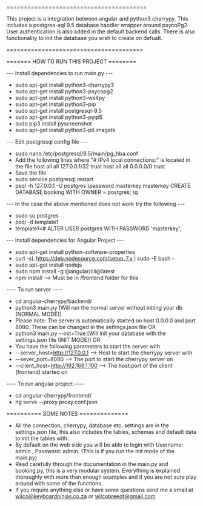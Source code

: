========================================

This project is a integration between angular and python3 cherrypy.
This includes a postgres-sql 9.5 database handler wrapper around psycoPg2.
User authentication is also added in the default backend calls.
There is also functionality to init the database you wish to create on defualt.

=======================================

======= HOW TO RUN THIS PROJECT ========

--- Install dependencies to run main.py ---
* sudo apt-get install python3-cherrypy3
* sudo apt-get install python3-psycopg2
* sudo apt-get install python3-ws4py 
* sudo apt-get install python3-pip
* sudo apt-get install postgresql-9.5
* sudo apt-get install python3-pyqt5
* sudo pip3 install pyscreenshot
* sudo apt-get install python3-pil.imagetk

--- Edit postgresql config file ---
* sudo nano /etc/postgresql/9.5/main/pg_hba.conf
* Add the following lines where "# IPv4 local connections:" is located in the file
    host    all             all             127.0.0.1/32            trust
    host    all             all               0.0.0.0/0             trust
* Save the file
* sudo service postgresql restart
* psql -h 127.0.0.1 -U postgres
    \password
     masterkey
     masterkey
    CREATE DATABASE booking WITH OWNER = postgres;
    \q

--- In the case the above mentioned does not work try the following ---
* sudo su postgres
* psql -d template1
* template1=# ALTER USER postgres WITH PASSWORD 'masterkey';

--- Install dependencies for Angular Project ---
* sudo apt-get install python-software-properties
* curl -sL https://deb.nodesource.com/setup_7.x | sudo -E bash -
* sudo apt-get install nodejs
* sudo npm install -g @angular/cli@latest
* npm install --> Must be in /frontend folder for this

---- To run server ----
* cd angular-cherrypy/backend/
* python3 main.py [Will run the normal server without initing your db (NORMAL MODE)]
* Please note: The server is automatically started on host 0.0.0.0 and port 8080. These can be changed in the settings.json file
        OR
* python3 main.py --init=True [Will init your database with the settings.json file (INIT MODE)]
        OR 
* You have the following parameters to start the server with 
* --server_host=http://127.0.0.1 --> Host to start the cherrypy server with
* --sever_port=8080 --> The port to start the cherrypy server on
* --client_host=http://192.168.1.100 --> The host:port of the client (frontend) started on

---- To run angular project ----
* cd angular-cherrypy/frontend/
* ng serve --proxy proxy.conf.json

========== SOME NOTES ==============
* All the connection, cherrypy, database etc. settings are in the settings.json file, this also includes the tables, schemas and default data to init the tables with.
* By default on the web side you will be able to login with Username: admin , Password: admin. (This is if you run the init mode of the main.py)
* Read carefully through the documentation in the main.py and booking.py, this is a very modular system. Everything is explained thoroughly with more than enough examples and if you are not sure play around with some of the functions. 
* If you require anything else or have some questions send me a email at wilco@keyboardninjas.co.za or wilcobreedt@gmail.com